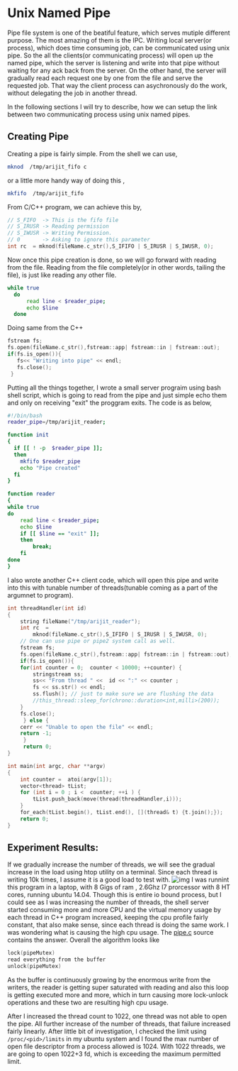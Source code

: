 # Unix Named Pipe
Pipe file system is one of the beatiful feature, which serves mutiple different purpose. The most amazing of them is the IPC. Writing local server(or process), which does time consuming job, can be communicated using unix pipe. So the all the clients(or communicating process) will open up the named pipe, which the server is listening and write into that pipe without waiting for any ack back from the server. On the other hand, the server will gradually read each request one by one from the file and serve the requested job. That way the client process can asychronously do the work, without delegating the job in another thread. 

In the following sections I will try to describe, how we can setup the link between two communicating process using unix named pipes.

## Creating Pipe
Creating a pipe is fairly simple. From the shell we can use,
```bash
mknod  /tmp/arijit_fifo c
```
or a little more handy way of doing this , 
```bash
mkfifo  /tmp/arijit_fifo 
```
From C/C++ program, we can achieve this by,
```C++
// S_FIFO  -> This is the fifo file
// S_IRUSR -> Reading permission
// S_IWUSR -> Writing Permission.
// 0       -> Asking to ignore this parameter
int rc  = mknod(fileName.c_str(),S_IFIFO | S_IRUSR | S_IWUSR, 0);
```

Now once this pipe creation is done, so we will go forward with reading from the file. Reading from the file completely(or in other words, tailing the file), is just like reading any other file. 
```bash
while true
  do 
	  read line < $reader_pipe;
	  echo $line
  done
```
Doing same from the C++
```C
fstream fs; 
fs.open(fileName.c_str(),fstream::app| fstream::in | fstream::out);
if(fs.is_open()){
   fs<< "Writing into pipe" << endl;
   fs.close();
 }
```
Putting all the things together, I wrote a small server prograim using bash shell script, which is going to read from the pipe and just simple echo them and only on receiving "exit" the proggram exits.  The code is  as below,
```bash
#!/bin/bash
reader_pipe=/tmp/arijit_reader;

function init 
{
  if [[ ! -p  $reader_pipe ]]; 
  then 
    mkfifo $reader_pipe
    echo "Pipe created" 
  fi
}

function reader 
{
while true
do 
	read line < $reader_pipe;
	echo $line
	if [[ $line == "exit" ]];
	then 
		break;
	fi
done
}
```

I also wrote another C++ client code, which will open this pipe and write into this with tunable number of threads(tunable coming as a part of the argumnet to program).
```C++
int threadHandler(int id)
{
    string fileName("/tmp/arijit_reader");
    int rc  = 
		mknod(fileName.c_str(),S_IFIFO | S_IRUSR | S_IWUSR, 0);  
	// One can use pipe or pipe2 system call as well.
    fstream fs; 
    fs.open(fileName.c_str(),fstream::app| fstream::in | fstream::out);
    if(fs.is_open()){
	for(int counter = 0;  counter < 10000; ++counter) {
	    stringstream ss;
		ss<< "From thread " <<  id << ":" << counter ;
		fs << ss.str() << endl;
		ss.flush(); // just to make sure we are flushing the data 
		//this_thread::sleep_for(chrono::duration<int,milli>(200));
	}
	fs.close();
     } else {
	cerr << "Unable to open the file" << endl;
	return -1;
     }
     return 0;
}

int main(int argc, char **argv) 
{
	int counter =  atoi(argv[1]);
	vector<thread> tList; 
	for (int i = 0 ; i <  counter; ++i ) {
		tList.push_back(move(thread(threadHandler,i)));
	}	
	for_each(tList.begin(), tList.end(), [](thread& t) {t.join();});
	return 0;
}

```
## Experiment Results:

If we gradually increase the number of threads, we will see the gradual increase in the load using htop utility on a terminal. Since each thread is writing 10k times, I assume it is a good load to test with.
![img](https://arijitvt.github.io/images/general.png)
I was runnint this program in a laptop, with 8 Gigs of ram , 2.6Ghz I7 prorcessor with 8 HT cores, running ubuntu 14.04. Though this is entire io bound process, but I could see as I was increasing the number of threads, the shell server started consuming more and more CPU and the virtual memory usage by each thread in C++ program increased, keeping the cpu profile fairly constant, that also make sense, since each thread is doing  the same work. I was wondering what is causing the high cpu usage. The [pipe.c](http://lxr.free-electrons.com/source/fs/pipe.c#L250) source contains the answer. Overall the algorithm looks like
```C
lock(pipeMutex)
read everything from the buffer
unlock(pipeMutex)
```
As the buffer is continuously growing by the enormous write from the writers, the reader is getting super saturated with reading and also this loop is getting executed more and more, which in turn causing more lock-unlock operations and these two are resulting high cpu usage.

After I increased the thread count to 1022, one thread was not able to open the pipe. All further increase of the number of threads, that failure increased fairly linearly. After little bit  of investigation, I checked the limit using `/proc/<pid>/limits` in my ubuntu system and I found the max number of open file descriptor from a process allowed is 1024. With 1022 threads, we are going to open 1022+3 fd, which is exceeding the maximum permitted limit. 

